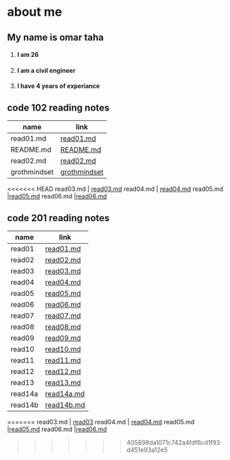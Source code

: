 # about me
## My name is omar taha
1. #### I am 26
2. #### I am a civil engineer
3. #### I have 4 years of experiance  
## code 102 reading notes
name|link 
-----|------
read01.md|[read01.md](https://omar11taha.github.io/reading-notes/102/read01)
README.md|[README.md](https://omar11taha.github.io/reading-notes/102/read02)
read02.md|[read02.md](https://omar11taha.github.io/reading-notes/102/read02)
grothmindset|[grothmindset](https://omar11taha.github.io/reading-notes/102/grothmindset)
<<<<<<< HEAD
read03.md | [read03.md](https://omar11taha.github.io/reading-notes/102/read03)
read04.md | [read04.md](https://omar11taha.github.io/reading-notes/102/read04)
read05.md |[read05.md](https://omar11taha.github.io/reading-notes/102/read05)
read06.md |[read06.md](https://omar11taha.github.io/reading-notes/102/read06)
## code 201 reading notes
name | link
-----|------
read01 | [read01.md]()
read02 | [read02.md]()
read03 | [read03.md]()
read04 | [read04.md]()
read05 | [read05.md]()
read06 | [read06.md]()
read07 | [read07.md]()
read08 | [read08.md]()
read09 | [read09.md]()
read10 | [read10.md]()
read11 | [read11.md]()
read12 | [read12.md]()
read13 | [read13.md]()
read14a | [read14a.md]()
read14b | [read14b.md]()
=======
read03.md | [read03](https://omar11taha.github.io/reading-notes/read03)
read04.md | [read04.md](https://omar11taha.github.io/reading-notes/read04)
read05.md |[read05.md](https://omar11taha.github.io/reading-notes/read05)
read06.md |[read06.md](https://omar11taha.github.io/reading-notes/read06)
>>>>>>> 405898da1071c742a4fdf6cd1f93d451e93a12e5
